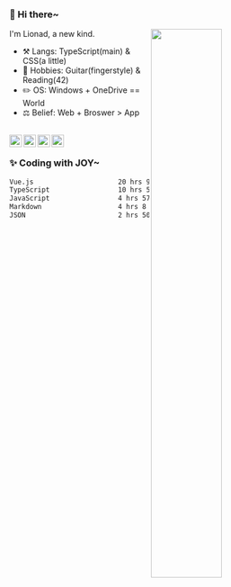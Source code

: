 ### 👋 Hi there~

[<img align="right" width="50%" src="https://github-readme-stats.vercel.app/api?username=Lionad-Morotar&show_icons=true">](https://metrics.lecoq.io/Lionad-Morotar?template=classic)

I'm Lionad, a new kind.

- ⚒️ Langs: TypeScript(main) & CSS(a little)
- 🎨 Hobbies: Guitar(fingerstyle) & Reading(42)
- ✏️ OS: Windows + OneDrive == World
- ⚖️ Belief: Web + Broswer > App

<br />

<a href="https://www.lionad.art">
  <img align="left" alt="lionad-art" width="22px" src="https://cdn.jsdelivr.net/npm/simple-icons@3.1.0/icons/wordpress.svg" />
</a>
<a href="#1806234223">
  <img align="left" alt="1806234223" width="22px" src="https://cdn.jsdelivr.net/npm/simple-icons@3.1.0/icons/tencentqq.svg" />
</a>
<a href="https://www.zhihu.com/people/Lionad">
  <img align="left" alt="132yse" width="22px" src="https://cdn.jsdelivr.net/npm/simple-icons@3.1.0/icons/zhihu.svg" />
</a>
<a href="https://github.com/Lionad-Morotar">
  <img align="left" alt="yisar" width="22px" src="https://cdn.jsdelivr.net/npm/simple-icons@3.1.0/icons/github.svg" />
</a>

<br />

### ✨ Coding with JOY~

<!--START_SECTION:waka-->

```txt
Vue.js                     20 hrs 9 mins   █████████▓░░░░░░░░░░░░░░░   39.13 %
TypeScript                 10 hrs 5 mins   █████░░░░░░░░░░░░░░░░░░░░   19.58 %
JavaScript                 4 hrs 57 mins   ██▒░░░░░░░░░░░░░░░░░░░░░░   09.63 %
Markdown                   4 hrs 8 mins    ██░░░░░░░░░░░░░░░░░░░░░░░   08.04 %
JSON                       2 hrs 50 mins   █▒░░░░░░░░░░░░░░░░░░░░░░░   05.51 %
```

<!--END_SECTION:waka-->
